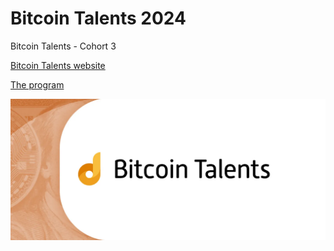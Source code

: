 # Bitcoin Talents 2024

Bitcoin Talents - Cohort 3

[Bitcoin Talents website](https://web3-talents.io/bitcoin-talents/)

[The program](https://philippsandner.medium.com/call-for-applications-for-bitcoin-talents-an-18-week-mentoring-program-empowering-talent-in-the-6b0a0f67d095)

![logo](0_uqyR3_br6i45vz5s.webp)
